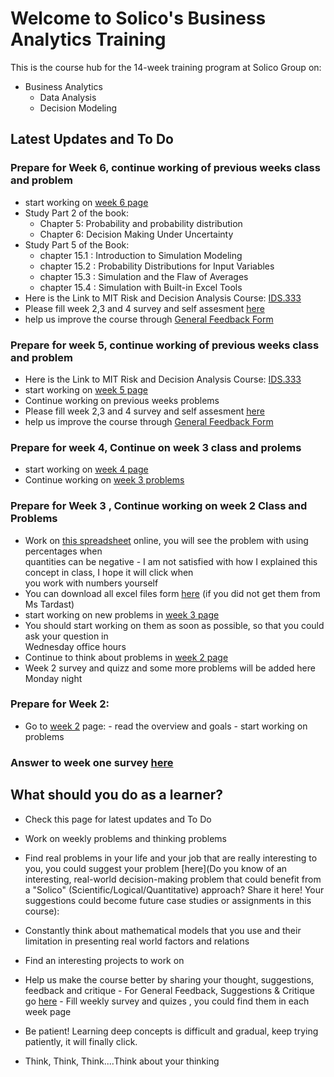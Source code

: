 # Welcome to Solico's Business Analytics Training

This is the course hub for the 14-week training program at Solico Group on:

- Business Analytics
    - Data Analysis
    - Decision Modeling

## Latest Updates and To Do
### Prepare for Week 6, continue working of previous weeks class and problem 
- start working on [week 6 page](weeks/week06.md)
- Study Part 2 of the book:  
    - Chapter 5: Probability and probability distribution
    - Chapter 6: Decision Making Under Uncertainty
- Study Part 5 of the Book: 
    - chapter 15.1 : Introduction to Simulation Modeling
    - chapter 15.2 : Probability Distributions for Input Variables
    - chapter 15.3 : Simulation and the Flaw of Averages  
    - chapter 15.4 : Simulation with Built-in Excel Tools
- Here is the Link to MIT Risk and Decision Analysis Course: [IDS.333](https://ocw.mit.edu/courses/ids-333-risk-and-decision-analysis-fall-2021/)
- Please fill week 2,3 and 4 survey and self assesment [here](https://docs.google.com/forms/d/e/1FAIpQLSe9WE5eiurjQ0CjLRdQess9RfAAFhlcwdbocCzidLNJFjsIbg/viewform?usp=header)
- help us improve the course through [General Feedback Form](https://docs.google.com/forms/d/160aHntXFdHmqR7j1SEEXIGWIaUXRGPtdJCWmsBiLcUE/edit)
### Prepare for week 5, continue working of previous weeks class and problem
- Here is the Link to MIT Risk and Decision Analysis Course: [IDS.333](https://ocw.mit.edu/courses/ids-333-risk-and-decision-analysis-fall-2021/)
- start working on [week 5 page](weeks/week05.md) 
- Continue working on previous weeks problems
- Please fill week 2,3 and 4 survey and self assesment [here](https://docs.google.com/forms/d/e/1FAIpQLSe9WE5eiurjQ0CjLRdQess9RfAAFhlcwdbocCzidLNJFjsIbg/viewform?usp=header)
- help us improve the course through [General Feedback Form](https://docs.google.com/forms/d/160aHntXFdHmqR7j1SEEXIGWIaUXRGPtdJCWmsBiLcUE/edit)
### Prepare for week 4, Continue on week 3 class and prolems
- start working on [week 4 page](weeks/week04.md) 
- Continue working on [week 3 problems](weeks/week03.md) 
### Prepare for Week 3 , Continue working on week 2 Class and Problems
- Work on [this spreadsheet](https://docs.google.com/spreadsheets/d/1PHpVPqGiuEuHjzC6EJMEaztyuwrnXobEEHUBNRirstM/edit?usp=sharing) online, you will see the problem with using percentages when  
quantities can be negative
       - I am not satisfied with how I explained this concept in class, I hope it will click when  
       you work with  numbers yourself
- You can download all excel files form [here](https://drive.google.com/drive/folders/1RuTdPAAchJs_Ki-M3ssc4E8CTPgHc8xQ?usp=sharing) (if you did not get them from Ms Tardast)
- start working on new problems in [week 3 page](weeks/week03.md) 
- You should start working on them as soon as possible, so that you could ask your question in  
Wednesday office hours
- Continue to think about problems in [week 2 page](weeks/week02/#problems-to-think-about)
- Week 2 survey and quizz and some more problems will be added here Monday night
### Prepare for Week 2: 
- Go to [week 2](weeks/week02.md) page:
       - read the overview and goals
       - start working on problems

### Answer to week one survey [here](https://docs.google.com/forms/d/e/1FAIpQLScLntM5uW4noI-TEfzy3S2Q-mBXUwgUC7vyZ-BfoD6pxrf5hg/viewform?usp=dialog)
## What should you do as a learner?
- Check this page for latest updates and To Do

- Work on weekly problems and thinking problems
- Find real problems in your life and your job that are really interesting to you, you could suggest your problem [here](Do you know of an interesting, real-world decision-making problem that could benefit from a "Solico" (Scientific/Logical/Quantitative) approach? Share it here! Your suggestions could become future case studies or assignments in this course):
- Constantly think about mathematical models that you use and their limitation in presenting real world factors and relations
- Find an interesting projects to work on

- Help us make the course better by sharing your thought, suggestions, feedback and critique
       - For General Feedback, Suggestions & Critique go [here](https://docs.google.com/forms/d/e/1FAIpQLSc8HgdzPOfXLeA-DdmZKH_e_2bcZX5spWLgaPUicsoSgSpqxA/viewform?usp=header)
       - Fill weekly survey and quizes , you could find them in each week page

- Be patient! Learning deep concepts is difficult and gradual, keep trying patiently, it will finally click. 

- Think, Think, Think....Think about your thinking






